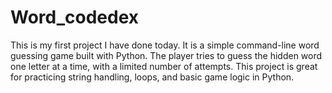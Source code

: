 # Word_codedex
This is my first project I have done today.
It is a simple command-line word guessing game built with Python. The player tries to guess the hidden word one letter at a time, with a limited number of attempts. This project is great for practicing string handling, loops, and basic game logic in Python.
